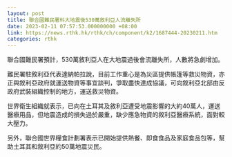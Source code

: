 ```yaml
---
layout: post
title: 聯合國難民署料大地震後530萬敘利亞人流離失所
date: 2023-02-11 07:57:53.000000000 +08:00
link: https://news.rthk.hk/rthk/ch/component/k2/1687444-20230211.htm
categories: rthk
---
```


聯合國難民署預計，530萬敘利亞人在大地震過後會流離失所，人數將急劇增加。

難民署駐敘利亞代表達納帕拉說，目前工作重心是為災區提供帳篷等救災物資，亦正與敘利亞政府就運送物資等事宜談判，爭取盡快達成協議，可向敘利亞北部由反政府武裝組織控制的地方，運送救災物資。

世界衛生組織就表示，已向在土耳其及敘利亞遭受地震影響的大約40萬人，運送醫療用品，但地震造成的損失過於嚴重，缺少應急物資的敘利亞醫療系統，面對較大壓力。

另外，聯合國世界糧食計劃署表示已開始提供熱餐、即食食品及家庭食品包等，幫助土耳其和敘利亞約50萬地震災民。
